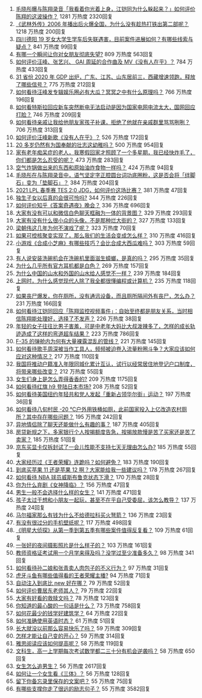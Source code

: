 1. [毛晓彤曝与陈翔录音「我看着你光着上身，江铠同为什么躲起来？」如何评价陈翔的这波操作？](https://www.zhihu.com/question/442081598) 1281 万热度 2320回复
1. [《武林外传》2006 年播出后火爆全国，为什么没有趁热打铁出第二部呢？](https://www.zhihu.com/question/440059226) 1218 万热度 200回复
1. [四川德阳 19 岁女大学生学车后失联遇害，目前案件进展如何？有哪些线索与疑点？](https://www.zhihu.com/question/442077436) 841 万热度 99回复
1. [有哪一个瞬间让你对女朋友彻底失望?](https://www.zhihu.com/question/325481697) 809 万热度 563回复
1. [如何评价汪峰、张艺兴、 GAI 周延的合作曲及 MV《没有人在乎》？](https://www.zhihu.com/question/442130456) 784 万热度 433回复
1. [31 省份 2020 年 GDP 出炉，广东、江苏、山东居前三，西藏增速领跑，释放了哪些信号？](https://www.zhihu.com/question/441959527) 775 万热度 212回复
1. [如何看待汪峰发专辑娱乐圈必有大瓜？冥冥之中有什么原理吗？](https://www.zhihu.com/question/389238191) 766 万热度 196回复
1. [如何看特斯拉回应新车突然断电无法启动是因为国家电网电流太大，国网回应打脸？](https://www.zhihu.com/question/442049252) 746 万热度 209回复
1. [如何看待亲戚让我给他朋友家孩子补课，拒绝了他就在亲戚群里骂骂咧咧？](https://www.zhihu.com/question/441427059) 706 万热度 313回复
1. [如何评价汪峰新歌《没有人在乎》？](https://www.zhihu.com/question/442133570) 526 万热度 172回复
1. [20 多岁仍然有为国奉献的壮志这幼稚吗？](https://www.zhihu.com/question/441707965) 500 万热度 954回复
1. [家有老年痴呆症的老人，我寒假回家才照顾了一个多星期，我已经快炸毛了，你们都是怎么忍受的呢？](https://www.zhihu.com/question/39952242) 473 万热度 283回复
1. [空气炸锅做出来的东西和原始油炸食物一样吗？](https://www.zhihu.com/question/329986513) 424 万热度 94回复
1. [毛晓彤在与陈翔录音中，语气坚定字正腔圆台词功底圈粉，这是否会将「绊脚石」变为「垫脚石」？](https://www.zhihu.com/question/442087613) 384 万热度 204回复
1. [2021 LPL 春季赛 TES 2:0 JDG，如何评价这场比赛？](https://www.zhihu.com/question/442184261) 381 万热度 47回复
1. [独生子女以后真的会很可怜吗?](https://www.zhihu.com/question/441781505) 344 万热度 226回复
1. [如何评价知乎《答案奇遇夜》晚会？](https://www.zhihu.com/question/441882176) 336 万热度 696回复
1. [大家有没有可以和微信白色聊天框融为一体的背景图？](https://www.zhihu.com/question/379486356) 329 万热度 293回复
1. [大家有没有什么很小众的头像，不是那种烂大街的？](https://www.zhihu.com/question/377147181) 327 万热度 133回复
1. [梁朝伟这几年为何不演戏了呢？](https://www.zhihu.com/question/434429412) 323 万热度 70回复
1. [如果可控核聚变实现了，那么我们的生活会变成怎么样？](https://www.zhihu.com/question/323613755) 310 万热度 416回复
1. [小游戏《合成小芝麻》有哪些技巧？会比合成大西瓜难吗？](https://www.zhihu.com/question/441875120) 303 万热度 59回复
1. [有人说安装洗碗机会在洗碗机里面滋生蟑螂，是真的吗？](https://www.zhihu.com/question/45090578) 295 万热度 35回复
1. [为什么几乎所有官方耳机都是白色？](https://www.zhihu.com/question/440928818) 269 万热度 157回复
1. [为什么中国的山水和外国的山水给人感觉不一样？](https://www.zhihu.com/question/66202297) 239 万热度 184回复
1. [上网时，为什么感觉现代人除了我全都很懂编程或计算机？](https://www.zhihu.com/question/440751523) 235 万热度 118回复
1. [如果丧尸爆发，你在厕所，没有通讯设备，而且厕所隔间外有丧尸，怎么办？](https://www.zhihu.com/question/432520725) 231 万热度 166回复
1. [如何看待江铠同回应「陈翔监控视频事件」：自始至终都是朋友关系，当时相信陈翔能处理好，选择了不发声？](https://www.zhihu.com/question/442037797) 226 万热度 38回复
1. [年轻的女子往往比男子害羞，可是中老年大妈比大叔泼辣多了，怎样的成长轨迹造成了这样的弯道超车结果？](https://www.zhihu.com/question/436956581) 223 万热度 786回复
1. [F-35 的弹舱内为何有大量裸露混乱的管线？](https://www.zhihu.com/question/381871099) 221 万热度 145回复
1. [如何看待歌手周深被当作工具人，频频被迫卷入流量粉圈斗争？大家应该如何应对这种情况？](https://www.zhihu.com/question/442016143) 217 万热度 110回复
1. [我国将推动户籍准入年限同城化累计互认，试行以经常居住地登记户口制度，将带来哪些改变？](https://www.zhihu.com/question/442190036) 212 万热度 55回复
1. [女生们身上是怎么弄得香香的?](https://www.zhihu.com/question/285951733) 209 万热度 1175回复
1. [如何看待红旗 h9 登陆日本市场?](https://www.zhihu.com/question/441483195) 208 万热度 52回复
1. [如何看待美国纽约年轻共和党人发起「重新占领华尔街」运动？](https://www.zhihu.com/question/442154359) 197 万热度 36回复
1. [如何看待八旬村民 -20 ℃户外用铁桶如厕，此前国家投入上亿改造农村厕所？其中存在哪些问题？](https://www.zhihu.com/question/441642232) 195 万热度 242回复
1. [异地情侣除了聊天还能做什么有趣的事？](https://www.zhihu.com/question/25065241) 187 万热度 405回复
1. [房贷新规之下，多家银行个人按揭额度告急，按揭放款慢是苦了买家还是苦了卖家？](https://www.zhihu.com/question/441135337) 185 万热度 51回复
1. [京东买显卡仅拆封试了一会儿性能不支持七天无理由怎么办?](https://www.zhihu.com/question/419064671) 185 万热度 55回复
1. [大家经历过《王者荣耀》连跪吗？如何避免？](https://www.zhihu.com/question/365856220) 183 万热度 190回复
1. [到底买苹果 11 还是苹果 12 啊？大家能给我一些建议吗？](https://www.zhihu.com/question/427439356) 178 万热度 267回复
1. [如何看待 NBA 球员威斯布鲁克状态下滑？](https://www.zhihu.com/question/441649213) 170 万热度 28回复
1. [你为什么弃剧《女神降临》？](https://www.zhihu.com/question/440465824) 156 万热度 47回复
1. [男生一般不会选择什么样的女生？](https://www.zhihu.com/question/435057725) 141 万热度 471回复
1. [孩子太过于想和小朋友一起玩，甚至不在乎自己受委屈，该怎么教导？](https://www.zhihu.com/question/441465630) 137 万热度 24回复
1. [马尔福家那么有钱为什么不给德拉科买火弩箭？](https://www.zhihu.com/question/441865889) 136 万热度 23回复
1. [有没有很过分的手机壁纸呢？](https://www.zhihu.com/question/313536857) 117 万热度 498回复
1. [《明星大侦探》从第一季到第五季有哪些案件值得反复看？](https://www.zhihu.com/question/305086250) 109 万热度 61回复
1. [一张好的夜间摄影照片是什么样子的？](https://www.zhihu.com/question/41387323) 103 万热度 161回复
1. [教师资格证考试用一个月学来得及吗？没学过至少准备多久？](https://www.zhihu.com/question/412569772) 98 万热度 341回复
1. [如何看待孙二娘和张青卖人肉包子的不义行为？](https://www.zhihu.com/question/351607218) 97 万热度 31回复
1. [虎牙斗鱼有哪些值得看的王者荣耀主播?](https://www.zhihu.com/question/434331729) 94 万热度 71回复
1. [自动注入到底比 new 好在哪？](https://www.zhihu.com/question/441680476) 79 万热度 52回复
1. [如何评价曹居东老师其人？](https://www.zhihu.com/question/30885520) 79 万热度 22回复
1. [大家有好看的救赎文吗？](https://www.zhihu.com/question/392423087) 78 万热度 123回复
1. [你知道的最心酸的一句话是什么？](https://www.zhihu.com/question/403124317) 73 万热度 758回复
1. [如何花最少的钱学好建筑学？](https://www.zhihu.com/question/439341590) 64 万热度 22回复
1. [如何准确使用英语时态？](https://www.zhihu.com/question/31924369) 61 万热度 51回复
1. [长大就没以前那么容易快乐了吗？](https://www.zhihu.com/question/439652828) 59 万热度 309回复
1. [怎样才能让自己变的开心？](https://www.zhihu.com/question/438865138) 59 万热度 314回复
1. [雅思阅读应该如何提高呢？](https://www.zhihu.com/question/50963601) 58 万热度 119回复
1. [文科生，高一上学期每次考试数学都二三十分有机会逆袭吗？](https://www.zhihu.com/question/439648583) 58 万热度 650回复
1. [女生怎么追男生？](https://www.zhihu.com/question/20250938) 56 万热度 2617回复
1. [如何让一个女生看《三体》？](https://www.zhihu.com/question/438629445) 56 万热度 128回复
1. [留下你备忘录里保存的文案吧？](https://www.zhihu.com/question/438064076) 55 万热度 75回复
1. [有哪些支撑你走了很远的励志句子？](https://www.zhihu.com/question/347077309) 55 万热度 3582回复